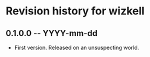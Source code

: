 # Revision history for wizkell

## 0.1.0.0 -- YYYY-mm-dd

* First version. Released on an unsuspecting world.
